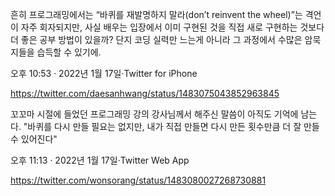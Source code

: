 흔히 프로그래밍에서는 “바퀴를 재발명하지 말라(don’t reinvent the wheel)”는 격언이 자주 회자되지만, 사실 배우는 입장에서 이미 구현된 것을 직접 새로 구현하는 것보다 더 좋은 공부 방법이 있을까? 단지 코딩 실력만 느는게 아니라 그 과정에서 수많은 암묵지들을 습득할 수 있기에.

오후 10:53 · 2022년 1월 17일·Twitter for iPhone

https://twitter.com/daesanhwang/status/1483075043852963845

꼬꼬마 시절에 들었던 프로그래밍 강의 강사님께서 해주신 말씀이 아직도 기억에 남는다.
"바퀴를 다시 만들 필요는 없지만, 내가 직접 만들면 다시 만든 횟수만큼 더 잘 만들 수 있어진다"

오후 11:13 · 2022년 1월 17일·Twitter Web App

https://twitter.com/wonsorang/status/1483080027268730881

